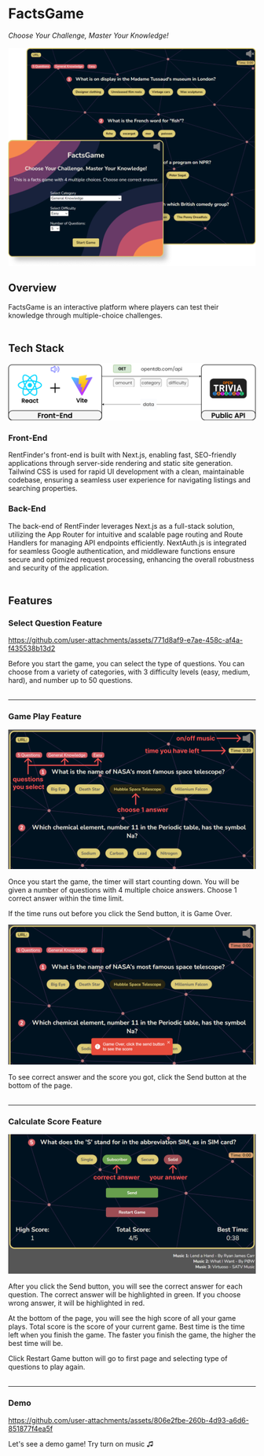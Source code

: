 # FactsGame

_Choose Your Challenge, Master Your Knowledge!_
<br/><br/>
![hero](./public/readme-img-01.png)
<br/>

## Overview

FactsGame is an interactive platform where players can test their knowledge through multiple-choice challenges.
<br/><br/>

## Tech Stack

![diagram](./public/project-02-filled.png)

### Front-End

RentFinder's front-end is built with Next.js, enabling fast, SEO-friendly applications through server-side rendering and static site generation. Tailwind CSS is used for rapid UI development with a clean, maintainable codebase, ensuring a seamless user experience for navigating listings and searching properties.

### Back-End

The back-end of RentFinder leverages Next.js as a full-stack solution, utilizing the App Router for intuitive and scalable page routing and Route Handlers for managing API endpoints efficiently. NextAuth.js is integrated for seamless Google authentication, and middleware functions ensure secure and optimized request processing, enhancing the overall robustness and security of the application.
<br/><br/>

## Features

### Select Question Feature

https://github.com/user-attachments/assets/771d8af9-e7ae-458c-af4a-f435538b13d2

Before you start the game, you can select the type of questions. You can choose from a variety of categories, with 3 difficulty levels (easy, medium, hard), and number up to 50 questions.
<br/><br/>

---

### Game Play Feature

![project-02-play-note-hover](./src/assets/img/project-02-play-note-hover.png)

Once you start the game, the timer will start counting down. You will be given a number of questions with 4 multiple choice answers. Choose 1 correct answer within the time limit.

If the time runs out before you click the Send button, it is Game Over.

![project-02-gameover](./src/assets/img/project-02-gameover.png)

To see correct answer and the score you got, click the Send button at the bottom of the page.
<br/><br/>

---

### Calculate Score Feature

![project-02-score-note](./src/assets/img/project-02-score-note.png)

After you click the Send button, you will see the correct answer for each question. The correct answer will be highlighted in green. If you choose wrong answer, it will be highlighted in red.

At the bottom of the page, you will see the high score of all your game plays. Total score is the score of your current game. Best time is the time left when you finish the game. The faster you finish the game, the higher the best time will be.

Click Restart Game button will go to first page and selecting type of questions to play again.
<br/><br/>

---

### Demo

https://github.com/user-attachments/assets/806e2fbe-260b-4d93-a6d6-851877f4ea5f

Let's see a demo game! Try turn on music ♫
